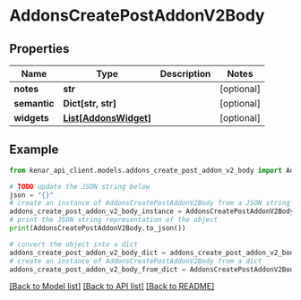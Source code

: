 # AddonsCreatePostAddonV2Body


## Properties

Name | Type | Description | Notes
------------ | ------------- | ------------- | -------------
**notes** | **str** |  | [optional] 
**semantic** | **Dict[str, str]** |  | [optional] 
**widgets** | [**List[AddonsWidget]**](AddonsWidget.md) |  | [optional] 

## Example

```python
from kenar_api_client.models.addons_create_post_addon_v2_body import AddonsCreatePostAddonV2Body

# TODO update the JSON string below
json = "{}"
# create an instance of AddonsCreatePostAddonV2Body from a JSON string
addons_create_post_addon_v2_body_instance = AddonsCreatePostAddonV2Body.from_json(json)
# print the JSON string representation of the object
print(AddonsCreatePostAddonV2Body.to_json())

# convert the object into a dict
addons_create_post_addon_v2_body_dict = addons_create_post_addon_v2_body_instance.to_dict()
# create an instance of AddonsCreatePostAddonV2Body from a dict
addons_create_post_addon_v2_body_from_dict = AddonsCreatePostAddonV2Body.from_dict(addons_create_post_addon_v2_body_dict)
```
[[Back to Model list]](../README.md#documentation-for-models) [[Back to API list]](../README.md#documentation-for-api-endpoints) [[Back to README]](../README.md)


